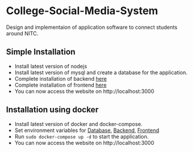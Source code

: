 # College-Social-Media-System
Design and implementaion of application software to connect students around NITC.

## Simple Installation
- Install latest version of nodejs
- Install latest version of mysql and create a database for the application.
- Complete installation of backend [here](./backend/README.md)
- Complete installation of frontend [here](./frontend/README.md)
- You can now access the website on http://localhost:3000

## Installation using docker
- Install latest version of docker and docker-compose.
- Set environment variables for [Database](./database/README.md), [Backend](./backend/README.md), [Frontend](./frontend/README.md)
- Run `sudo docker-compose up -d` to start the application.
- You can now access the website on http://localhost:3000
